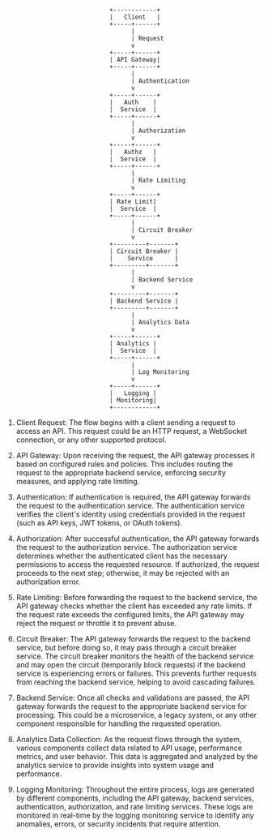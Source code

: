                                  +------------+
                                 |   Client   |
                                 +-----+------+
                                       |
                                       | Request
                                       v
                                 +-----+------+
                                 | API Gateway|
                                 +-----+------+
                                       |
                                       | Authentication
                                       v
                                 +-----+------+
                                 |   Auth    |
                                 |  Service  |
                                 +-----+------+
                                       |
                                       | Authorization
                                       v
                                 +-----+------+
                                 |   Authz   |
                                 |  Service  |
                                 +-----+------+
                                       |
                                       | Rate Limiting
                                       v
                                 +-----+------+
                                 | Rate Limit|
                                 |  Service  |
                                 +-----+------+
                                       |
                                       | Circuit Breaker
                                       v
                                 +---------+-------+
                                 | Circuit Breaker |
                                 |    Service      |
                                 +---------+-------+
                                       |
                                       | Backend Service
                                       v
                                 +---------+-------+
                                 | Backend Service |
                                 +---------+-------+
                                       |
                                       | Analytics Data
                                       v
                                 +-----+------+
                                 | Analytics |
                                 |  Service  |
                                 +-----+------+
                                       |
                                       | Log Monitoring
                                       v
                                 +-----+------+
                                 |   Logging |
                                 | Monitoring|
                                 +------------+



1. Client Request: The flow begins with a client sending a request to access an API. 
   This request could be an HTTP request, a WebSocket connection, or any other supported 
   protocol.

2. API Gateway: Upon receiving the request, the API gateway processes it based on 
   configured rules and policies. This includes routing the request to the appropriate 
   backend service, enforcing security measures, and applying rate limiting.

3. Authentication: If authentication is required, the API gateway forwards the request 
   to the authentication service. The authentication service verifies the client's 
   identity using credentials provided in the request (such as API keys, JWT tokens, 
   or OAuth tokens).

4. Authorization: After successful authentication, the API gateway forwards the request 
   to the authorization service. The authorization service determines whether the 
   authenticated client has the necessary permissions to access the requested resource. 
   If authorized, the request proceeds to the next step; otherwise, it may be rejected 
   with an authorization error.

5. Rate Limiting: Before forwarding the request to the backend service, the API gateway 
   checks whether the client has exceeded any rate limits. If the request rate exceeds 
   the configured limits, the API gateway may reject the request or throttle it to 
   prevent abuse.

6. Circuit Breaker: The API gateway forwards the request to the backend service, 
   but before doing so, it may pass through a circuit breaker service. The circuit 
   breaker monitors the health of the backend service and may open the circuit 
   (temporarily block requests) if the backend service is experiencing errors or 
   failures. This prevents further requests from reaching the backend service, 
   helping to avoid cascading failures.

7. Backend Service: Once all checks and validations are passed, the API gateway 
   forwards the request to the appropriate backend service for processing. This 
   could be a microservice, a legacy system, or any other component responsible 
   for handling the requested operation.

8. Analytics Data Collection: As the request flows through the system, various 
   components collect data related to API usage, performance metrics, and user 
   behavior. This data is aggregated and analyzed by the analytics service to 
   provide insights into system usage and performance.

9. Logging Monitoring: Throughout the entire process, logs are generated by different 
   components, including the API gateway, backend services, authentication, 
   authorization, and rate limiting services. These logs are monitored in real-time 
   by the logging monitoring service to identify any anomalies, errors, or security 
   incidents that require attention.